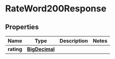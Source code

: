 

# RateWord200Response

## Properties

Name | Type | Description | Notes
------------ | ------------- | ------------- | -------------
**rating** | [**BigDecimal**](BigDecimal.md) |  | 




